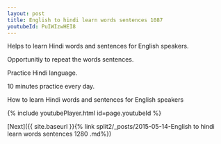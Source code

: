 ```yaml
---
layout: post
title: English to hindi learn words sentences 1087 
youtubeId: PuIWIzwHEI8
---
```

 
 
Helps to learn Hindi words and sentences for English speakers.

Opportunitiy to repeat the words sentences. 

Practice Hindi language. 
 
10 minutes practice every day. 
 
How to learn Hindi words and sentences for English speakers 
 
{% include youtubePlayer.html id=page.youtubeId %}
 
 
[Next]({{ site.baseurl }}{% link  split2/_posts/2015-05-14-English to hindi learn words sentences 1280 .md%})
 
